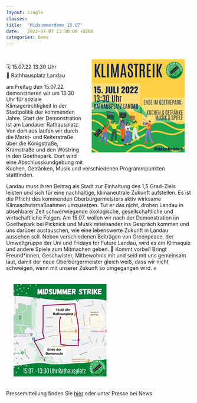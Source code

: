 ```yaml
---
layout: single
classes: 
title:  "Midsummerdemo 15.07"
date:   2022-07-07 13:30:00 +0200
categories: Demo
---
```


<img src="https://github.com/fridaysforfuture-landau-pfalz/fridaysforfuture-landau-pfalz.github.io/blob/main/assets/Demos/Midsommerdemo%2015.07.22/SharePic.jpg?raw=true" alt="SharePic 15.07" style="float:right;" hspace=20 vspace=20 height="50%" width="50%"> <br>

🗓️ 15.07.22 13:30 Uhr <br>
📍 Rathhausplatz Landau <br>

am Freitag den 15.07.22 demonstrieren wir um 13:30 Uhr für soziale Klimagerechtigkeit in der Stadtpolitik der kommenden Jahre. Start der Demonstration ist am Landauer Rathausplatz. Von dort aus laufen wir durch die Markt- und Reiterstraße über die Königstraße, Kramstraße und den Westring in den Goethepark. Dort wird eine Abschlusskundgebung mit Kuchen, Getränken, Musik und verschiedenen Programmpunkten stattfinden. 

Landau muss ihren Beitrag als Stadt zur Einhaltung des 1,5 Grad-Ziels leisten und sich für eine nachhaltige, klimaneutrale Zukunft aufstellen. Es ist die Pflicht des kommenden Oberbürgermeisters aktiv wirksame Klimaschutzmaßnahmen umzusetzen. Tut er das nicht, drohen Landau in absehbarer Zeit schwerwiegende ökologische, gesellschaftliche und wirtschaftliche Folgen. Am 15.07. wollen wir nach der Demonstration im Goethepark bei Picknick und Musik miteinander ins Gespräch kommen und uns darüber austauschen, wie eine lebenswerte Zukunft in Landau aussehen soll. 
Neben verschiedenen Beiträgen von Greenpeace, der Umweltgruppe der Uni und Fridays for Future Landau, wird es ein Klimaquiz und andere Spiele zum Mitmachen geben. 💚 Kommt vorbei! Bringt Freund*innen, Geschwister, Mitbewohnis mit und seid mit uns gemeinsam laut, damit der neue Oberbürgermeister gleich weiß, dass wir nicht schweigen, wenn mit unserer Zukunft so umgegangen wird. ✊

<img src="https://github.com/fridaysforfuture-landau-pfalz/fridaysforfuture-landau-pfalz.github.io/blob/main/assets/Demos/Midsommerdemo%2015.07.22/Demoroute.png?raw=true" alt="Demoroute 15.07" hspace=20 vspace=20 height="50%" width="50%"> <br>

Pressemitteilung finden Sie <a href="assets/Demos/Midsommerdemo 15.07.22/Pressemitteilung 15.07.22.pdf" target="_blank" >hier</a> oder unter Presse bei News
